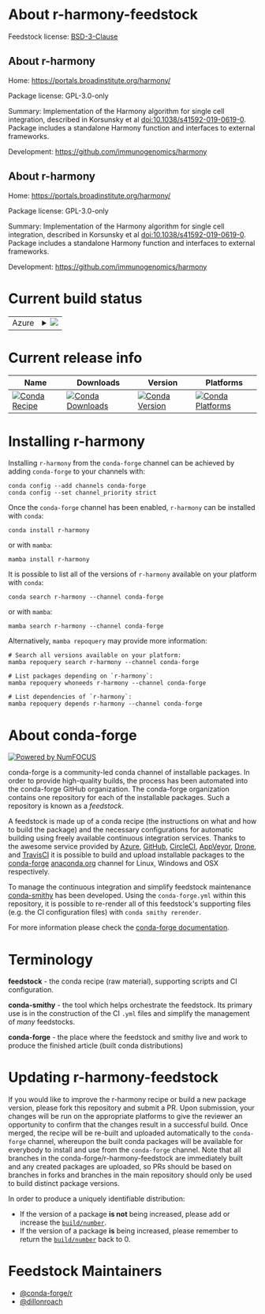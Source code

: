 About r-harmony-feedstock
=========================

Feedstock license: [BSD-3-Clause](https://github.com/conda-forge/r-harmony-feedstock/blob/main/LICENSE.txt)


About r-harmony
---------------

Home: https://portals.broadinstitute.org/harmony/

Package license: GPL-3.0-only

Summary: Implementation of the Harmony algorithm for single cell integration, described in Korsunsky et al <doi:10.1038/s41592-019-0619-0>. Package includes a standalone Harmony function and interfaces to external frameworks.

Development: https://github.com/immunogenomics/harmony

About r-harmony
---------------

Home: https://portals.broadinstitute.org/harmony/

Package license: GPL-3.0-only

Summary: Implementation of the Harmony algorithm for single cell integration, described in Korsunsky et al <doi:10.1038/s41592-019-0619-0>. Package includes a standalone Harmony function and interfaces to external frameworks.

Development: https://github.com/immunogenomics/harmony

Current build status
====================


<table>
    
  <tr>
    <td>Azure</td>
    <td>
      <details>
        <summary>
          <a href="https://dev.azure.com/conda-forge/feedstock-builds/_build/latest?definitionId=21709&branchName=main">
            <img src="https://dev.azure.com/conda-forge/feedstock-builds/_apis/build/status/r-harmony-feedstock?branchName=main">
          </a>
        </summary>
        <table>
          <thead><tr><th>Variant</th><th>Status</th></tr></thead>
          <tbody><tr>
              <td>linux_64_r_base4.1</td>
              <td>
                <a href="https://dev.azure.com/conda-forge/feedstock-builds/_build/latest?definitionId=21709&branchName=main">
                  <img src="https://dev.azure.com/conda-forge/feedstock-builds/_apis/build/status/r-harmony-feedstock?branchName=main&jobName=linux&configuration=linux%20linux_64_r_base4.1" alt="variant">
                </a>
              </td>
            </tr><tr>
              <td>linux_64_r_base4.2</td>
              <td>
                <a href="https://dev.azure.com/conda-forge/feedstock-builds/_build/latest?definitionId=21709&branchName=main">
                  <img src="https://dev.azure.com/conda-forge/feedstock-builds/_apis/build/status/r-harmony-feedstock?branchName=main&jobName=linux&configuration=linux%20linux_64_r_base4.2" alt="variant">
                </a>
              </td>
            </tr><tr>
              <td>linux_64_r_base4.3</td>
              <td>
                <a href="https://dev.azure.com/conda-forge/feedstock-builds/_build/latest?definitionId=21709&branchName=main">
                  <img src="https://dev.azure.com/conda-forge/feedstock-builds/_apis/build/status/r-harmony-feedstock?branchName=main&jobName=linux&configuration=linux%20linux_64_r_base4.3" alt="variant">
                </a>
              </td>
            </tr><tr>
              <td>osx_64_r_base4.1</td>
              <td>
                <a href="https://dev.azure.com/conda-forge/feedstock-builds/_build/latest?definitionId=21709&branchName=main">
                  <img src="https://dev.azure.com/conda-forge/feedstock-builds/_apis/build/status/r-harmony-feedstock?branchName=main&jobName=osx&configuration=osx%20osx_64_r_base4.1" alt="variant">
                </a>
              </td>
            </tr><tr>
              <td>osx_64_r_base4.2</td>
              <td>
                <a href="https://dev.azure.com/conda-forge/feedstock-builds/_build/latest?definitionId=21709&branchName=main">
                  <img src="https://dev.azure.com/conda-forge/feedstock-builds/_apis/build/status/r-harmony-feedstock?branchName=main&jobName=osx&configuration=osx%20osx_64_r_base4.2" alt="variant">
                </a>
              </td>
            </tr><tr>
              <td>osx_64_r_base4.3</td>
              <td>
                <a href="https://dev.azure.com/conda-forge/feedstock-builds/_build/latest?definitionId=21709&branchName=main">
                  <img src="https://dev.azure.com/conda-forge/feedstock-builds/_apis/build/status/r-harmony-feedstock?branchName=main&jobName=osx&configuration=osx%20osx_64_r_base4.3" alt="variant">
                </a>
              </td>
            </tr><tr>
              <td>win_64</td>
              <td>
                <a href="https://dev.azure.com/conda-forge/feedstock-builds/_build/latest?definitionId=21709&branchName=main">
                  <img src="https://dev.azure.com/conda-forge/feedstock-builds/_apis/build/status/r-harmony-feedstock?branchName=main&jobName=win&configuration=win%20win_64_" alt="variant">
                </a>
              </td>
            </tr>
          </tbody>
        </table>
      </details>
    </td>
  </tr>
</table>

Current release info
====================

| Name | Downloads | Version | Platforms |
| --- | --- | --- | --- |
| [![Conda Recipe](https://img.shields.io/badge/recipe-r--harmony-green.svg)](https://anaconda.org/conda-forge/r-harmony) | [![Conda Downloads](https://img.shields.io/conda/dn/conda-forge/r-harmony.svg)](https://anaconda.org/conda-forge/r-harmony) | [![Conda Version](https://img.shields.io/conda/vn/conda-forge/r-harmony.svg)](https://anaconda.org/conda-forge/r-harmony) | [![Conda Platforms](https://img.shields.io/conda/pn/conda-forge/r-harmony.svg)](https://anaconda.org/conda-forge/r-harmony) |

Installing r-harmony
====================

Installing `r-harmony` from the `conda-forge` channel can be achieved by adding `conda-forge` to your channels with:

```
conda config --add channels conda-forge
conda config --set channel_priority strict
```

Once the `conda-forge` channel has been enabled, `r-harmony` can be installed with `conda`:

```
conda install r-harmony
```

or with `mamba`:

```
mamba install r-harmony
```

It is possible to list all of the versions of `r-harmony` available on your platform with `conda`:

```
conda search r-harmony --channel conda-forge
```

or with `mamba`:

```
mamba search r-harmony --channel conda-forge
```

Alternatively, `mamba repoquery` may provide more information:

```
# Search all versions available on your platform:
mamba repoquery search r-harmony --channel conda-forge

# List packages depending on `r-harmony`:
mamba repoquery whoneeds r-harmony --channel conda-forge

# List dependencies of `r-harmony`:
mamba repoquery depends r-harmony --channel conda-forge
```


About conda-forge
=================

[![Powered by
NumFOCUS](https://img.shields.io/badge/powered%20by-NumFOCUS-orange.svg?style=flat&colorA=E1523D&colorB=007D8A)](https://numfocus.org)

conda-forge is a community-led conda channel of installable packages.
In order to provide high-quality builds, the process has been automated into the
conda-forge GitHub organization. The conda-forge organization contains one repository
for each of the installable packages. Such a repository is known as a *feedstock*.

A feedstock is made up of a conda recipe (the instructions on what and how to build
the package) and the necessary configurations for automatic building using freely
available continuous integration services. Thanks to the awesome service provided by
[Azure](https://azure.microsoft.com/en-us/services/devops/), [GitHub](https://github.com/),
[CircleCI](https://circleci.com/), [AppVeyor](https://www.appveyor.com/),
[Drone](https://cloud.drone.io/welcome), and [TravisCI](https://travis-ci.com/)
it is possible to build and upload installable packages to the
[conda-forge](https://anaconda.org/conda-forge) [anaconda.org](https://anaconda.org/)
channel for Linux, Windows and OSX respectively.

To manage the continuous integration and simplify feedstock maintenance
[conda-smithy](https://github.com/conda-forge/conda-smithy) has been developed.
Using the ``conda-forge.yml`` within this repository, it is possible to re-render all of
this feedstock's supporting files (e.g. the CI configuration files) with ``conda smithy rerender``.

For more information please check the [conda-forge documentation](https://conda-forge.org/docs/).

Terminology
===========

**feedstock** - the conda recipe (raw material), supporting scripts and CI configuration.

**conda-smithy** - the tool which helps orchestrate the feedstock.
                   Its primary use is in the construction of the CI ``.yml`` files
                   and simplify the management of *many* feedstocks.

**conda-forge** - the place where the feedstock and smithy live and work to
                  produce the finished article (built conda distributions)


Updating r-harmony-feedstock
============================

If you would like to improve the r-harmony recipe or build a new
package version, please fork this repository and submit a PR. Upon submission,
your changes will be run on the appropriate platforms to give the reviewer an
opportunity to confirm that the changes result in a successful build. Once
merged, the recipe will be re-built and uploaded automatically to the
`conda-forge` channel, whereupon the built conda packages will be available for
everybody to install and use from the `conda-forge` channel.
Note that all branches in the conda-forge/r-harmony-feedstock are
immediately built and any created packages are uploaded, so PRs should be based
on branches in forks and branches in the main repository should only be used to
build distinct package versions.

In order to produce a uniquely identifiable distribution:
 * If the version of a package **is not** being increased, please add or increase
   the [``build/number``](https://docs.conda.io/projects/conda-build/en/latest/resources/define-metadata.html#build-number-and-string).
 * If the version of a package **is** being increased, please remember to return
   the [``build/number``](https://docs.conda.io/projects/conda-build/en/latest/resources/define-metadata.html#build-number-and-string)
   back to 0.

Feedstock Maintainers
=====================

* [@conda-forge/r](https://github.com/conda-forge/r/)
* [@dillonroach](https://github.com/dillonroach/)


